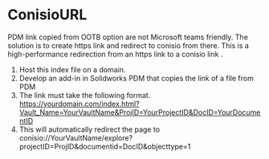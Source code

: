 # ConisioURL

PDM link copied from OOTB option are not Microsoft teams friendly. The solution is to create https link and redirect to conisio from there.
This is a high-performance redirection from an https link to a conisio link .

1. Host this index file on a domain.
2. Develop an add-in in Solidworks PDM that copies the link of a file from PDM
3. The link must take the following format.
https://yourdomain.com/index.html?Vault_Name=YourVaultName&ProjID=YourProjectID&DocID=YourDocumentID
4. This will automatically redirect the page to
conisio://YourVaultName/explore?projectID=ProjID&documentid=DocID&objecttype=1
